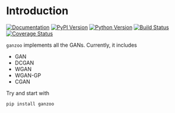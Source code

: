 # Introduction

[![Documentation](https://img.shields.io/badge/documentation-master-green.svg)](https://innerlee.github.io/ganzoo/)
[![PyPI Version](https://img.shields.io/pypi/v/ganzoo.svg)](https://pypi.python.org/pypi/ganzoo)
[![Python Version](https://img.shields.io/pypi/pyversions/ganzoo.svg)]()
[![Build Status](https://travis-ci.org/innerlee/ganzoo.svg?branch=master)](https://travis-ci.org/innerlee/ganzoo)
[![Coverage Status](https://codecov.io/gh/innerlee/ganzoo/branch/master/graph/badge.svg)](https://codecov.io/gh/innerlee/ganzoo)


`ganzoo` implements all the GANs. Currently, it includes

- GAN
- DCGAN
- WGAN
- WGAN-GP
- CGAN

Try and start with

```shell
pip install ganzoo
```
